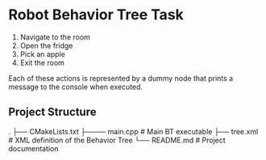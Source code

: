 # Robot Behavior Tree Task 

1. Navigate to the room  
2. Open the fridge  
3. Pick an apple  
4. Exit the room

Each of these actions is represented by a dummy node that prints a message to the console when executed.


## Project Structure
.
├── CMakeLists.txt
├──── main.cpp             # Main BT executable
├── tree.xml                 # XML definition of the Behavior Tree
└── README.md                # Project documentation



